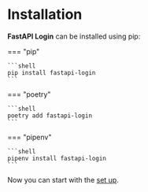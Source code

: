 # Installation

**FastAPI Login** can be installed using pip:

=== "pip"

    ```shell
    pip install fastapi-login
    ```

=== "poetry"

    ```shell
    poetry add fastapi-login
    ```

=== "pipenv"

    ```shell
    pipenv install fastapi-login
    ```

Now you can start with the [set up](setup.md).